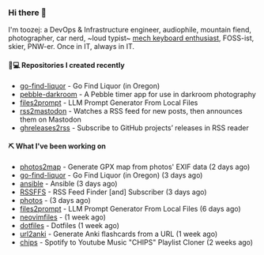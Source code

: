 ### Hi there 👋

I'm toozej: a DevOps & Infrastructure engineer, audiophile, mountain fiend, photographer, car nerd, ~loud typist~ [mech keyboard enthusiast](https://github.com/toozej/keebs), FOSS-ist, skier, PNW-er. Once in IT, always in IT.

#### 👨💻 Repositories I created recently

- [go-find-liquor](https://github.com/toozej/go-find-liquor) - Go Find Liquor (in Oregon)
- [pebble-darkroom](https://github.com/toozej/pebble-darkroom) - A Pebble timer app for use in darkroom photography
- [files2prompt](https://github.com/toozej/files2prompt) - LLM Prompt Generator From Local Files
- [rss2mastodon](https://github.com/toozej/rss2mastodon) - Watches a RSS feed for new posts, then announces them on Mastodon
- [ghreleases2rss](https://github.com/toozej/ghreleases2rss) - Subscribe to GitHub projects’ releases in RSS reader

#### ⛏️ What I've been working on

- [photos2map](https://github.com/toozej/photos2map) - Generate GPX map from photos' EXIF data (2 days ago)
- [go-find-liquor](https://github.com/toozej/go-find-liquor) - Go Find Liquor (in Oregon) (3 days ago)
- [ansible](https://github.com/toozej/ansible) - Ansible (3 days ago)
- [RSSFFS](https://github.com/toozej/RSSFFS) - RSS Feed Finder [and] Subscriber (3 days ago)
- [photos](https://github.com/toozej/photos) -  (3 days ago)
- [files2prompt](https://github.com/toozej/files2prompt) - LLM Prompt Generator From Local Files (6 days ago)
- [neovimfiles](https://github.com/toozej/neovimfiles) -  (1 week ago)
- [dotfiles](https://github.com/toozej/dotfiles) - Dotfiles (1 week ago)
- [url2anki](https://github.com/toozej/url2anki) - Generate Anki flashcards from a URL (1 week ago)
- [chips](https://github.com/toozej/chips) - Spotify to Youtube Music "CHIPS" Playlist Cloner (2 weeks ago)
